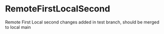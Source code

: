 # RemoteFirstLocalSecond
Remote First Local second
changes added in test branch, should be merged to local main
